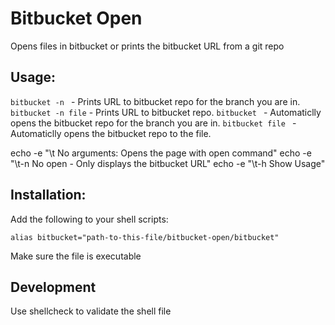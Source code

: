 # Bitbucket Open

Opens files in bitbucket or prints the bitbucket URL from a git repo

## Usage:

`bitbucket -n ` - Prints URL to bitbucket repo for the branch you are in.
`bitbucket -n file` - Prints URL to bitbucket repo.
`bitbucket ` - Automaticlly opens the bitbucket repo for the branch you are in.
`bitbucket file ` - Automaticlly opens the bitbucket repo to the file.

   echo -e "\t No arguments: Opens the page with open command"
   echo -e "\t-n No open - Only displays the bitbucket URL"
   echo -e "\t-h Show Usage"

## Installation: 

Add the following to your shell scripts:

`alias bitbucket="path-to-this-file/bitbucket-open/bitbucket"`

Make sure the file is executable

## Development 

Use shellcheck to validate the shell file
